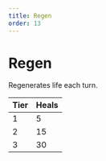 ```yaml
---
title: Regen
order: 13
---
```


# Regen

Regenerates life each turn.

| Tier | Heals |
| --- | --- |
| 1 | 5 |
| 2 | 15 |
| 3 | 30 |
